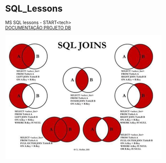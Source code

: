 # SQL_Lessons
MS SQL lessons - START&lt;tech>
<br>
<a href="https://drive.google.com/file/d/1-wFbabtS4pJnFNCa7CmB2Z4Dk41sbmTl/view?usp=sharing" title="DOCUMENTAÇÃO">
DOCUMENTAÇÃO PROJETO DB</a>


<img src="SQL-Joins.jpg" width = "550px" height= "400px">
